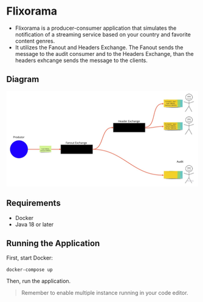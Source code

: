 # Flixorama

* Flixorama is a producer-consumer application that simulates the notification of a streaming service based on your country and favorite content genres.
* It utilizes the Fanout and Headers Exchange. The Fanout sends the message to the audit consumer and to the Headers Exchange, than the headers exhcange sends the message to the clients.

## Diagram
![Diagram image](diagrama.jpeg)

## Requirements
* Docker
* Java 18 or later

## Running the Application
First, start Docker:
```
docker-compose up
```
Then, run the application.
> Remember to enable multiple instance running in your code editor.
